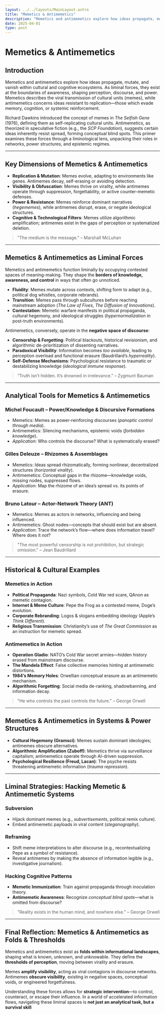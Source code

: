 ```yaml
---
layout: ../../layouts/MainLayout.astro
title: "Memetics & Antimemetics"
description: "Memetics and antimemetics explore how ideas propagate, mutate, and vanish within cultural and cognitive ecosystems."
date: 2025-04-01
type: post
---
```


# Memetics & Antimemetics  

## Introduction  
Memetics and antimemetics explore how ideas propagate, mutate, and vanish within cultural and cognitive ecosystems. As liminal forces, they exist at the boundaries of awareness, shaping perception, discourse, and power. Memetics describes the viral transmission of cultural units (memes), while antimemetics concerns ideas resistant to replication—those which evade memory, cognition, or systemic reinforcement.

Richard Dawkins introduced the concept of memes in *The Selfish Gene* (1976), defining them as self-replicating cultural units. Antimemetics, as theorized in speculative fiction (e.g., the *SCP Foundation*), suggests certain ideas inherently resist spread, forming conceptual blind spots. This primer examines these forces through a liminological lens, unpacking their roles in networks, power structures, and epistemic regimes.

---

## **Key Dimensions of Memetics & Antimemetics**  
- **Replication & Mutation**: Memes evolve, adapting to environments like genes. Antimemes decay, self-erasing or avoiding detection.  
- **Visibility & Obfuscation**: Memes thrive on virality, while antimemes operate through suppression, forgettability, or active counter-memetic defenses.  
- **Power & Resistance**: Memes reinforce dominant narratives (*hegememes*), while antimemes disrupt, erase, or negate ideological structures.  
- **Cognitive & Technological Filters**: Memes utilize algorithmic amplification; antimemes exist in the gaps of perception or systematized deletion.  

> "The medium is the message." – Marshall McLuhan  

---

## **Memetics & Antimemetics as Liminal Forces**  
Memetics and antimemetics function liminally by occupying contested spaces of meaning-making. They shape the **borders of knowledge, awareness, and control** in ways that often go unnoticed.  

- **Fluidity**: Memes mutate across contexts, shifting form to adapt (e.g., political dog whistles, corporate rebrands).  
- **Transition**: Memes pass through subcultures before reaching mainstream adoption (*The Law of Fives*, *The Diffusion of Innovations*).  
- **Contestation**: Memetic warfare manifests in political propaganda, cultural hegemony, and ideological struggles (*hypernormalization* in post-truth environments).  

Antimemetics, conversely, operate in the **negative space of discourse**:  
- **Censorship & Forgetting**: Political blackouts, historical revisionism, and algorithmic de-prioritization of dissenting narratives.  
- **Paradoxical Visibility**: Information becomes *too available*, leading to perception overload and functional erasure (Baudrillard’s *hyperreality*).  
- **Self-Defense Mechanisms**: Psychological resistance to traumatic or destabilizing knowledge (*ideological immune response*).  

> “Truth isn’t hidden. It’s drowned in irrelevance.” – Zygmunt Bauman  

---

## **Analytical Tools for Memetics & Antimemetics**  
### **Michel Foucault – Power/Knowledge & Discursive Formations**  
- Memetics: Memes as power-reinforcing discourses (*panoptic control through media*).  
- Antimemetics: Silencing mechanisms, epistemic voids (*forbidden knowledge*).  
- *Application*: Who controls the discourse? What is systematically erased?  

### **Gilles Deleuze – Rhizomes & Assemblages**  
- Memetics: Ideas spread rhizomatically, forming nonlinear, decentralized structures (*horizontal virality*).  
- Antimemetics: Conceptual gaps in the rhizome—knowledge voids, missing nodes, suppressed flows.  
- *Application*: Map the rhizome of an idea’s spread vs. its points of erasure.  

### **Bruno Latour – Actor-Network Theory (ANT)**  
- Memetics: Memes as actors in networks, influencing and being influenced.  
- Antimemetics: Ghost nodes—concepts that should exist but are absent.  
- *Application*: Trace the network’s flow—where does information travel? Where does it *not*?  

> "The most powerful censorship is not prohibition, but strategic omission." – Jean Baudrillard  

---

## **Historical & Cultural Examples**  
### **Memetics in Action**  
- **Political Propaganda**: Nazi symbols, Cold War red scare, QAnon as memetic contagion.  
- **Internet & Meme Culture**: Pepe the Frog as a contested meme, Doge’s evolution.  
- **Corporate Rebranding**: Logos & slogans embedding ideology (Apple’s *Think Different*).  
- **Religious Transmission**: Christianity’s use of *The Great Commission* as an instruction for memetic spread.  

### **Antimemetics in Action**  
- **Operation Gladio**: NATO’s Cold War secret armies—hidden history erased from mainstream discourse.  
- **The Mandela Effect**: False collective memories hinting at antimemetic distortions.  
- **1984’s Memory Holes**: Orwellian conceptual erasure as an antimemetic mechanism.  
- **Algorithmic Forgetting**: Social media de-ranking, shadowbanning, and information decay.  

> "He who controls the past controls the future." – George Orwell  

---

## **Memetics & Antimemetics in Systems & Power Structures**  
- **Cultural Hegemony (Gramsci)**: Memes sustain dominant ideologies; antimemes obscure alternatives.  
- **Algorithmic Amplification (Zuboff)**: Memetics thrive via surveillance capitalism; antimemetics operate through AI-driven suppression.  
- **Psychological Resilience (Freud, Lacan)**: The psyche resists threatening antimemetic information (*trauma repression*).  

---

## **Liminal Strategies: Hacking Memetic & Antimemetic Systems**  
### **Subversion**  
- Hijack dominant memes (e.g., *subvertisements*, political remix culture).  
- Embed antimemetic payloads in viral content (*steganography*).  

### **Reframing**  
- Shift meme interpretations to alter discourse (e.g., recontextualizing Pepe as a symbol of resistance).  
- Reveal antimemes by making the absence of information legible (e.g., investigative journalism).  

### **Hacking Cognitive Patterns**  
- **Memetic Immunization**: Train against propaganda through inoculation theory.  
- **Antimemetic Awareness**: Recognize *conceptual blind spots*—what is omitted from discourse?  

> "Reality exists in the human mind, and nowhere else." – George Orwell  

---

## **Final Reflection: Memetics & Antimemetics as Folds & Thresholds**  
Memetics and antimemetics exist as **folds within informational landscapes**, shaping what is known, unknown, and unknowable. They define the **thresholds of perception**, moving between virality and erasure.  

Memes **amplify visibility**, acting as viral contagions in discourse networks. Antimemes **obscure visibility**, existing in negative spaces, conceptual voids, or engineered forgetfulness.  

Understanding these forces allows for **strategic intervention**—to control, counteract, or escape their influence. In a world of accelerated information flows, navigating these liminal spaces is **not just an analytical task, but a survival skill**
